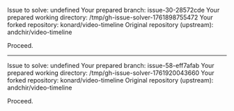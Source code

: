 Issue to solve: undefined
Your prepared branch: issue-30-28572cde
Your prepared working directory: /tmp/gh-issue-solver-1761898755472
Your forked repository: konard/video-timeline
Original repository (upstream): andchir/video-timeline

Proceed.

---

Issue to solve: undefined
Your prepared branch: issue-58-eff7afab
Your prepared working directory: /tmp/gh-issue-solver-1761920043660
Your forked repository: konard/video-timeline
Original repository (upstream): andchir/video-timeline

Proceed.